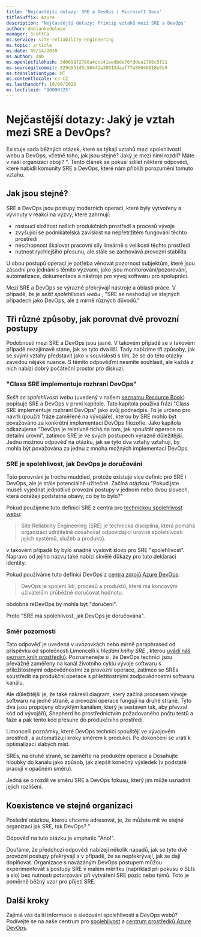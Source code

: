 ```yaml
---
title: 'Nejčastější dotazy: SRE a DevOps | Microsoft Docs'
titleSuffix: Azure
description: 'Nejčastější dotazy: Princip vztahů mezi SRE a DevOps'
author: dnblankedelman
manager: ScottCa
ms.service: site-reliability-engineering
ms.topic: article
ms.date: 09/14/2020
ms.author: dnb
ms.openlocfilehash: 3d0698f2780a4ccc41eedbde70fddea1766c5f21
ms.sourcegitcommit: 829d951d5c90442a38012daaf77e86046018e5b9
ms.translationtype: MT
ms.contentlocale: cs-CZ
ms.lasthandoff: 10/09/2020
ms.locfileid: "90090325"
---
```

# <a name="frequently-asked-questions-whats-the-relationship-between-sre-and-devops"></a>Nejčastější dotazy: Jaký je vztah mezi SRE a DevOps?

Existuje sada běžných otázek, které se týkají vztahů mezi spolehlivostí webu a DevOps, včetně toho, jak jsou stejné? Jaký je mezi nimi rozdíl? Máte v naší organizaci obojí? ". Tento článek se pokusí sdílet některé odpovědi, které nabídli komunity SRE a DevOps, které nám přiblíží porozumění tomuto vztahu.

## <a name="how-are-they-the-same"></a>Jak jsou stejné?

SRE a DevOps jsou postupy moderních operací, které byly vytvořeny a vyvinuty v reakci na výzvy, které zahrnují:

- rostoucí složitost našich produkčních prostředí a procesů vývoje
- zvyšující se podnikatelská závislost na nepřetržitém fungování těchto prostředí
- neschopnost škálovat pracovní síly lineárně s velikostí těchto prostředí
- nutnost rychlejšího přesunu, ale stále se zachovává provozní stabilita

U obou postupů operací je potřeba věnovat pozornost subjektům, které jsou zásadní pro jednání s těmito výzvami, jako jsou monitorování/pozorování, automatizace, dokumentace a nástroje pro vývoj softwaru pro spolupráci.

Mezi SRE a DevOps se výrazně překrývají nástroje a oblasti práce. V případě, že je _sešit spolehlivosti webu_ , "SRE se neshodují ve stejných případech jako DevOps, ale z mírně různých důvodů."

## <a name="three-different-ways-to-compare-the-two-operations-practices"></a>Tři různé způsoby, jak porovnat dvě provozní postupy

Podobnosti mezi SRE a DevOps jsou jasné. V takovém případě se v takovém případě nezajímavě stane, jak se tyto dva liší. Tady nabízíme tři způsoby, jak se svými vztahy představit jako v souvislosti s tím, že se do této otázky zavedou nějaké nuance. S těmito odpověďmi nesmíte souhlasit, ale každá z nich nabízí dobrý počáteční prostor pro diskuzi.

### <a name="class-sre-implements-interface-devops"></a>"Class SRE implementuje rozhraní DevOps"

_Sešit se spolehlivostí webu_ (uvedený v našem [seznamu Resource Book](../resources/books.md)) popisuje SRE a DevOps v první kapitole. Tato kapitola používá frázi "Class SRE implementuje rozhraní DevOps" jako svůj podnadpis. To je určeno pro návrh (použití fráze zaměřené na vývojáře), kterou by SRE mohlo být považováno za konkrétní implementaci DevOps filozofie. Jako kapitola odkazujeme "DevOps je relativně tichá na tom, jak spouštět operace na detailní úrovni", zatímco SRE je ve svých postupech výrazně důležitější. Jednu možnou odpověď na otázku, jak se tyto dva vztahy vztahují, by mohla být považována za jednu z mnoha možných implementací DevOps.

### <a name="sre-is-to-reliability-as-devops-is-to-delivery"></a>SRE je spolehlivost, jak DevOps je doručování

Toto porovnání je trochu muddied, protože existuje více definic pro SRE i DevOps, ale je stále potenciálně užitečné. Začíná otázkou "Pokud jste museli vyjednat jednotlivé provozní postupy v jednom nebo dvou slovech, která odrážejí podstatné obavy, co by to bylo?"

Pokud použijeme tuto definici SRE z centra pro [technickou spolehlivost webu](../index.yml):

> Site Reliability Engineering (SRE) je technická disciplína, která pomáhá organizaci udržitelně dosahovat odpovídající úrovně spolehlivosti jejích systémů, služeb a produktů.

v takovém případě by bylo snadné vyslovit slovo pro SRE "spolehlivost". Napravo od jejího názvu také nabízí skvělé důkazy pro tuto deklaraci identity.

Pokud používáme tuto definici DevOps z [centra zdrojů Azure DevOps](https://docs.microsoft.com/azure/devops/learn/):

> DevOps je spojení lidí, procesů a produktů, které má koncovým uživatelům průběžně doručovat hodnotu.

obdobná reDevOps by mohla být "doručení".

Proto "SRE má spolehlivost, jak DevOps je doručována".

### <a name="direction-of-attention"></a>Směr pozornosti

Tato odpověď je uvedená v uvozovkách nebo mírně paraphrased od příspěvku od společnosti Limoncelli k _hledání knihy SRE_ , kterou [uvádí náš seznam knih prostředků](../resources/books.md). Poznamenejte si, že DevOps technici jsou převážně zaměřeny na kanál životního cyklu vývoje softwaru s příležitostnými odpovědnostmi za provozní operace, zatímco se SREs soustředit na produkční operace s příležitostnými zodpovědnostmi softwaru kanálu.

Ale důležitější je, že také nakreslí diagram, který začíná procesem vývoje softwaru na jedné straně, a provozní operace fungují na druhé straně. Tyto dva jsou propojeny obvyklým kanálem, který je sestaven tak, aby převzal kód od vývojářů, Shepherd ho prostřednictvím požadovaného počtu testů a fáze a pak tento kód přesune do produkčního prostředí.

Limoncelli poznámky, které DevOps technici spouštějí ve vývojovém prostředí, a automatizují kroky směrem k produkci. Po dokončení se vrátí k optimalizaci slabých míst.

SREs, na druhé straně, se zaměřte na produkční operace a Dosahujte hloubky do kanálu jako způsob, jak zlepšit konečný výsledek (v podstatě pracují v opačném směru).

Jedná se o rozdíl ve směru SRE a DevOps fokusu, který jim může usnadnit jejich rozlišení.

## <a name="coexistence-in-the-same-organization"></a>Koexistence ve stejné organizaci

Poslední otázkou, kterou chceme adresovat, je, že můžete mít ve stejné organizaci jak SRE, tak DevOps? "

Odpověď na tuto otázku je emphatic "Ano!".

Doufáme, že předchozí odpovědi nabízejí několik nápadů, jak se tyto dvě provozní postupy překrývají a v případě, že se nepřekrývají, jak se dají doplňovat. Organizace s navázáným DevOps postupem můžou experimentovat s postupy SRE v malém měřítku (například při pokusu o SLIs a slo) bez nutnosti potvrzování při vytváření SRE pozic nebo týmů. Toto je poměrně běžný vzor pro přijetí SRE.

## <a name="next-steps"></a>Další kroky

Zajímá vás další informace o sledování spolehlivosti a DevOps webů? Podívejte se na naše centrum pro [spolehlivost](../index.yml) a [centrum prostředků Azure DevOps](https://docs.microsoft.com/azure/devops/learn/).
